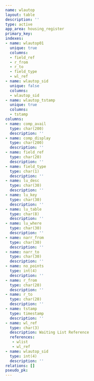 ```yaml
---
name: wlautop
layout: table
description: ''
type: active
app_area: housing_register
primary_key: 
indexes:
- name: wlautop01
  unique: true
  columns:
  - field_ref
  - r_from
  - r_to
  - field_type
  - wl_ref
- name: wlautop_sid
  unique: false
  columns:
  - wlautop_sid
- name: wlautop_tstamp
  unique: true
  columns:
  - tstamp
columns:
- name: comp_avail
  type: char(200)
  description: ''
- name: comp_display
  type: char(200)
  description: ''
- name: field_ref
  type: char(20)
  description: ''
- name: field_type
  type: char(1)
  description: ''
- name: lu_desc
  type: char(30)
  description: ''
- name: lu_key
  type: char(30)
  description: ''
- name: lu_table
  type: char(8)
  description: ''
- name: lu_where
  type: char(30)
  description: ''
- name: narr_from
  type: char(30)
  description: ''
- name: narr_to
  type: char(30)
  description: ''
- name: no_points
  type: int(4)
  description: ''
- name: r_from
  type: char(20)
  description: ''
- name: r_to
  type: char(20)
  description: ''
- name: tstamp
  type: timestamp
  description: ''
- name: wl_ref
  type: char(3)
  description: Waiting List Reference
  references:
   - wlist
   - wl_ref
- name: wlautop_sid
  type: int(4)
  description: ''
relations: []
pseudo_pk: 
---
```


